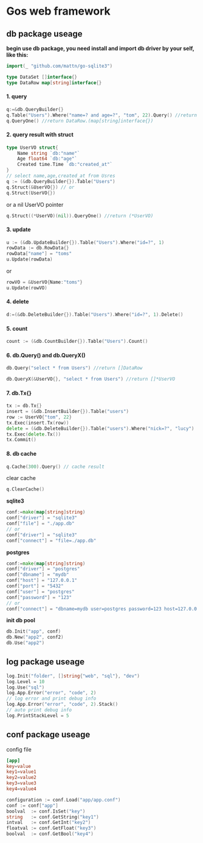# Gos web framework

## db package useage

**begin use db package, you need install and import db driver by your self, like this:**
```go
import(_ "github.com/mattn/go-sqlite3")
```

```go
type DataSet []interface{}
type DataRow map[string]interface{}
```
#### 1. query
```go
q:=&db.QueryBuilder{}   
q.Table("Users").Where("name=? and age=?", "tom", 22).Query() //return []DataRow
q.QueryOne() //return DataRow.(map[string]interface{})   
```

#### 2. query result with struct   
```go
type UserVO struct{
	Name string `db:"name"`
	Age float64 `db:"age"`
	Created time.Time `db:"created_at"`
}
// select name,age,created_at from Usres
q := (&db.QueryBuilder{}).Table("Users")
q.Struct(&UserVO{}) // or
q.Struct(UserVO{})
```
or a nil UserVO pointer
```go
q.Struct((*UserVO)(nil)).QueryOne() //return (*UserVO)
```
#### 3. update
```go
u := (&db.UpdateBuilder{}).Table("Users").Where("id=?", 1)
rowData := db.RowData{}
rowData["name"] = "toms"
u.Update(rowData)
```
or
```go
rowVO = &UserVO{Name:"toms"}
u.Update(rowVO)
```
#### 4. delete
```go
d:=(&db.DeleteBuilder{}).Table("Users").Where("id=?", 1).Delete()
```

#### 5. count
```go
count := (&db.CountBuilder{}).Table("Users").Count()
```

#### 6. db.Query() and db.QueryX()
```go
db.Query("select * from Users") //return []DataRow
```
```go
db.QueryX(&UserVO{}, "select * from Users") //return []*UserVO

```
#### 7. db.Tx{} 
```go
tx := db.Tx{}
insert = (&db.InsertBuilder{}).Table("users")
row := UserVO{"tom", 22}
tx.Exec(insert.Tx(row))
delete = (&db.DeleteBuilder{}).Table("users").Where("nick=?", "lucy")
tx.Exec(delete.Tx())
tx.Commit()
```

#### 8. db cache
```go
q.Cache(300).Query() // cache result
```
clear cache
```go
q.ClearCache()
```
**sqlite3**
```go
conf:=make(map[string]string)
conf["driver"] = "sqlite3"
conf["file"] = "./app.db"
// or 
conf["driver"] = "sqlite3"
conf["connect"] = "file=./app.db"
```
**postgres**
```go
conf:=make(map[string]string)
conf["driver"] = "postgres"
conf["dbname"] = "mydb"
conf["host"] = "127.0.0.1"
conf["port"] = "5432"
conf["user"] = "postgres"
conf["password"] = "123"
// or
conf["connect"] = "dbname=mydb user=postgres password=123 host=127.0.0.1 port=5432 sslmode=disable"
```
**init db pool**
```go
db.Init("app", conf)
db.New("app2", conf2)
db.Use("app2")
```

## log package useage
```go
log.Init("folder", []string{"web", "sql"}, "dev")
log.Level = 10
log.Use("sql")
log.App.Error("error", "code", 2)
// log error and print debug info
log.App.Error("error", "code", 2).Stack()
// auto print debug info
log.PrintStackLevel = 5
```
## conf package useage
config file
```conf
[app]
key=value
key1=value1
key2=value2
key3=value3
key4=value4
```
```go
configuration := conf.Load("app/app.conf")
conf := conf["app"]
boolval  := conf.IsSet("key")
string   := conf.GetString("key1")
intval   := conf.GetInt("key2")
floatval := conf.GetFloat("key3")
boolval  := conf.GetBool("key4")
```
